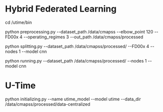 # Hybrid Federated Learning 

cd /utime/bin

python preprocessing.py --dataset_path /data/cmapss --elbow_point 120 --FD00x 4 --operating_regimes 3  --out_path /data/cmapss/processed

python splitting.py --dataset_path /data/cmapss/processed/ --FD00x 4  --nodes 1 --model cnn

python running.py --dataset_path /data/cmapss/processed/ --nodes 1 --model cnn


# U-Time

python initializing.py --name utime_model --model utime --data_dir /data/cmapss/processed/data-centralized